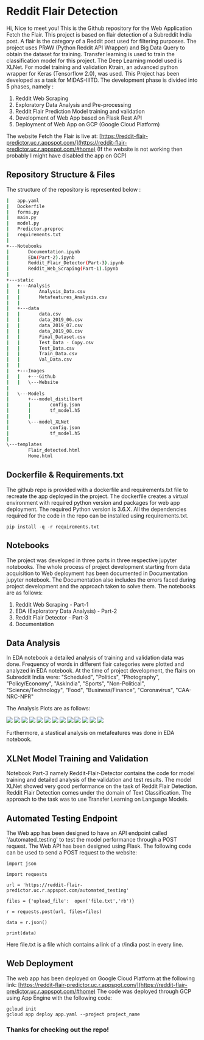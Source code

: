 # Reddit Flair Detection

Hi, Nice to meet you! This is the Github repository for the Web Application Fetch the Flair. This project is based on flair detection of a Subreddit India post. A flair is the category of a Reddit post used for filtering purposes. The project uses PRAW (Python Reddit API Wrapper) and Big Data Query to obtain the dataset for training.  Transfer learning is used to train the classification model for this project. The Deep Learning model  used is XLNet. For model training and validation Ktrain, an advanced python wrapper for Keras (Tensorflow 2.0), was used. This Project has been developed as a task for MIDAS-IIITD. The development phase is divided into 5 phases, namely :

 1. Reddit Web Scraping
 2. Exploratory Data Analysis and Pre-processing
 3. Reddit Flair Prediction Model training and validation
 4. Development of Web App based on Flask Rest API
 5. Deployment of Web App on GCP (Google Cloud Platform)
 
 The website Fetch the Flair is live at:
[https://reddit-flair-predictor.uc.r.appspot.com/](https://reddit-flair-predictor.uc.r.appspot.com/#home)
(If the website is not working then probably I might have disabled the app on GCP) 
## Repository Structure & Files
The structure of the repository is represented below :
```bash
|   app.yaml
|   Dockerfile
|   forms.py
|   main.py
|   model.py
|   Predictor.preproc
|   requirements.txt
|   
+---Notebooks
|       Documentation.ipynb
|       EDA(Part-2).ipynb
|       Reddit_Flair_Detector(Part-3).ipynb
|       Reddit_Web_Scraping(Part-1).ipynb
|       
+---static
|   +---Analysis
|   |       Analysis_Data.csv
|   |       Metafeatures_Analysis.csv
|   |       
|   +---data
|   |       data.csv
|   |       data_2019_06.csv
|   |       data_2019_07.csv
|   |       data_2019_08.csv
|   |       Final_Dataset.csv
|   |       Test_Data - Copy.csv
|   |       Test_Data.csv
|   |       Train_Data.csv
|   |       Val_Data.csv
|   |       
|   +---Images
|   |   +---Github
|   |   \---Website
|
|   \---Models
|       +---model_distilbert
|       |       config.json
|       |       tf_model.h5
|       |       
|       \---model_XLNet
|               config.json
|               tf_model.h5
|               
\---templates
        Flair_detected.html
        Home.html
```
## Dockerfile & Requirements.txt

The github repo is provided with a dockerfile and requirements.txt file to recreate the app deployed in the project. The dockerfile creates a virtual environment with required python version and packages for web app deployment. The required Python version is 3.6.X. All the dependencies required for the code in the repo can be installed using requirements.txt.
```
pip install -q -r requirements.txt
```

## Notebooks

The project was developed in three parts in three respective jupyter notebooks. The whole process of project development starting from data acquisition to Web deployment has been documented in Documentation jupyter notebook. The Documentation also includes the errors faced during project development and the approach taken to solve them. The notebooks are as follows:
1. Reddit Web Scraping - Part-1
2. EDA (Exploratory Data Analysis) - Part-2
3. Reddit Flair Detector - Part-3
4. Documentation
## Data Analysis

In EDA notebook a detailed analysis of training and validation data was done. Frequency of words in different flair categories were plotted and analyzed in EDA notebook. 
At the time of project development, the flairs on Subreddit India were:
"Scheduled", "Politics", "Photography", "Policy/Economy", "AskIndia", "Sports", "Non-Political", "Science/Technology", "Food", "Business/Finance", "Coronavirus", "CAA-NRC-NPR"

The Analysis Plots are as follows:

![](static/Images/Github/Frequency_1.png)
![](static/Images/Github/Frequency_2.png)
![](static/Images/Github/Frequency_3.png)
![](static/Images/Github/Frequency_4.png)
![](static/Images/Github/Frequency_5.png)
![](static/Images/Github/Frequency_6.png)
![](static/Images/Github/Frequency_6.png)
![](static/Images/Github/Frequency_7.png)
![](static/Images/Github/Frequency_8.png)
![](static/Images/Github/Frequency_9.png)
![](static/Images/Github/Frequency_10.png)
![](static/Images/Github/Frequency_11.png)
![](static/Images/Github/Frequency_12.png)

Furthermore, a stastical analysis on metafeatures was done in EDA notebook.

## XLNet Model Training and Validation

Notebook Part-3 namely Reddit-Flair-Detector contains the code for model training and detailed analysis of the validation and test results. The model XLNet showed very good performance on the task of Reddit Flair Detection. Reddit Flair Detection comes under the domain of Text Classification. The approach to the task was to use Transfer Learning on Language Models.

## Automated Testing Endpoint
The Web app has been designed to have an API endpoint called '/automated_testing' to test the model performance through a POST request. The Web API has been designed using Flask. The following code can be used to send a POST request to the website:
```
import json

import requests

url = 'https://reddit-flair-predictor.uc.r.appspot.com/automated_testing'

files = {'upload_file':  open('file.txt','rb')}

r = requests.post(url, files=files)

data = r.json()

print(data)
```
Here file.txt is a file which contains a link of a r/india post in every line.
## Web Deployment
The web app has been deployed on Google Cloud Platform at the following link:
[https://reddit-flair-predictor.uc.r.appspot.com/](https://reddit-flair-predictor.uc.r.appspot.com/#home)
The code was deployed through GCP using App Engine with the following code:
```
gcloud init
gcloud app deploy app.yaml --project project_name
```
### Thanks for checking out the repo!
